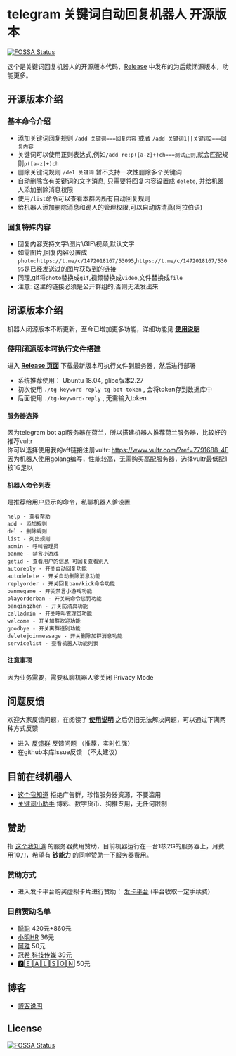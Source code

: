 # telegram 关键词自动回复机器人 开源版本
[![FOSSA Status](https://app.fossa.io/api/projects/git%2Bgithub.com%2Fzu1k%2Ftg-keyword-reply-bot.svg?type=shield)](https://app.fossa.io/projects/git%2Bgithub.com%2Fzu1k%2Ftg-keyword-reply-bot?ref=badge_shield)

这个是关键词回复机器人的开源版本代码，[Release](https://github.com/zu1k/tg-keyword-reply-bot/releases) 中发布的为后续闭源版本，功能更多。

## 开源版本介绍
### 基本命令介绍
- 添加关键词回复规则 `/add 关键词===回复内容` 或者 `/add 关键词1||关键词2===回复内容` 
- 关键词可以使用正则表达式,例如`/add re:p([a-z]+)ch===测试正则`,就会匹配规则`p([a-z]+)ch`  
- 删除关键词规则 `/del 关键词` 暂不支持一次性删除多个关键词
- 自动删除含有关键词的文字消息, 只需要将回复内容设置成 `delete`, 并给机器人添加删除消息权限
- 使用`/list`命令可以查看本群内所有自动回复规则
- 给机器人添加删除消息和踢人的管理权限,可以自动防清真(阿拉伯语)

### 回复特殊内容
- 回复内容支持文字\图片\GIF\视频,默认文字
- 如需图片,回复内容设置成`photo:https://t.me/c/1472018167/53095`,`https://t.me/c/1472018167/53095`是已经发送过的图片获取到的链接
- 同理,gif将`photo`替换成`gif`,视频替换成`video`,文件替换成`file`
- 注意: 这里的链接必须是公开群组的,否则无法发出来


## 闭源版本介绍
机器人闭源版本不断更新，至今已增加更多功能，详细功能见 **[使用说明](https://telegra.ph/%E8%BF%99%E4%B8%AA%E6%88%91%E7%9F%A5%E9%81%93%E6%9C%BA%E5%99%A8%E4%BA%BA%E4%BD%BF%E7%94%A8%E8%AF%B4%E6%98%8E-07-07)**

### 使用闭源版本可执行文件搭建  
进入 **[Release 页面](https://github.com/zu1k/tg-keyword-reply-bot/releases)** 下载最新版本可执行文件到服务器，然后进行部署       
- 系统推荐使用： Ubuntu 18.04, glibc版本2.27
- 初次使用 `./tg-keyword-reply tg-bot-token` , 会将token存到数据库中
- 后面使用 `./tg-keyword-reply` , 无需输入token

#### 服务器选择
因为telegram bot api服务器在荷兰，所以搭建机器人推荐荷兰服务器，比较好的推荐vultr      
你可以选择使用我的aff链接注册vultr: https://www.vultr.com/?ref=7791688-4F      
因为机器人使用golang编写，性能较高，无需购买高配服务器，选择vultr最低配1核1G足以

#### 机器人命令列表
是推荐给用户显示的命令，私聊机器人爹设置

```
help - 查看帮助
add - 添加规则
del - 删除规则
list - 列出规则
admin - 呼叫管理员
banme - 禁言小游戏
getid - 查看用户的信息 可回复查看别人
autoreply - 开关自动回复功能
autodelete - 开关自动删除消息功能
replyorder - 开关回复ban/kick命令功能
banmegame - 开关禁言小游戏功能
playorderban - 开关玩命令惩罚功能
banqingzhen - 开关防清真功能
calladmin - 开关呼叫管理员功能
welcome - 开关加群欢迎功能
goodbye - 开关离群送别功能
deletejoinmessage - 开关删除加群消息功能
servicelist - 查看机器人功能列表
```
#### 注意事项
因为业务需要，需要私聊机器人爹关闭 Privacy Mode

## 问题反馈
欢迎大家反馈问题，在阅读了 **[使用说明](https://telegra.ph/%E8%BF%99%E4%B8%AA%E6%88%91%E7%9F%A5%E9%81%93%E6%9C%BA%E5%99%A8%E4%BA%BA%E4%BD%BF%E7%94%A8%E8%AF%B4%E6%98%8E-07-07)** 之后仍旧无法解决问题，可以通过下满两种方式反馈
- 进入 [反馈群](https://t.me/keywordreplybotcallback) 反馈问题 （推荐，实时性强）
- 在github本库Issue反馈 （不太建议）


## 目前在线机器人
- [这个我知道](https://t.me/keyword_reply_bot)  拒绝广告群，珍惜服务器资源，不要滥用      
- [关键词小助手](https://t.me/keyword_unlimited_bot)  博彩、数字货币、狗推专用，无任何限制      


## 赞助
指 [这个我知道](https://t.me/keyword_reply_bot) 的服务器费用赞助，目前机器运行在一台1核2G的服务器上，月费用10刀，希望有 **钞能力** 的同学赞助一下服务器费用。

### 赞助方式
- 进入发卡平台购买虚拟卡片进行赞助： [发卡平台](https://www.kuaifaka.com/purchasing?link=peekfun) (平台收取一定手续费)

### 目前赞助名单
- [聪聪](https://t.me/congcong) 420元+860元
- [小明HR](https://t.me/xuezha) 36元
- [阿雅](https://t.me/alin0524) 50元 
- [冠希 科技传媒](https://t.me/a12399999) 39元
- [🆉🄴🄰🄻🅂🄾🄽](https://t.me/zealson) 50元

## 博客
- [博客说明](https://blog.lgf.im/2019/11/telegram-keyword-reply-bot.html)

## License
[![FOSSA Status](https://app.fossa.io/api/projects/git%2Bgithub.com%2Fzu1k%2Ftg-keyword-reply-bot.svg?type=large)](https://app.fossa.io/projects/git%2Bgithub.com%2Fzu1k%2Ftg-keyword-reply-bot?ref=badge_large)
